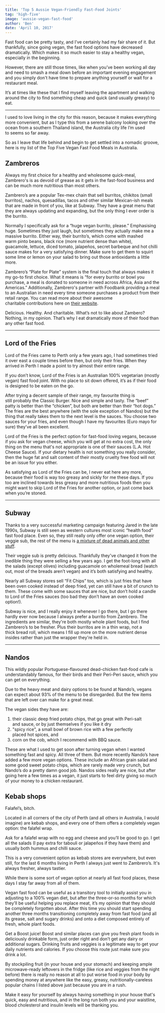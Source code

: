 ```yaml
---
title: 'Top 5 Aussie Vegan-Friendly Fast-Food Joints'
tag: 'high-five'
image: 'aussie-vegan-fast-food'
author: 'Ben'
date: 'April 10, 2017'
---
```


Fast food can be pretty tasty, and I’ve certainly had my fair share of it. But thankfully, since going vegan, the fast food options have decreased dramatically. Which makes it so much easier to stay a healthy vegan, especially in the beginning.

However, there are still those times, like when you’ve been working all day and need to smash a meal down before an important evening engagement and you simply don't have time to prepare anything yourself or wait for a restaurant meal.

It’s at times like these that I find myself leaving the apartment and walking around the city to find something cheap and quick (and usually greasy) to eat.

---

I used to love living in the city for this reason, because it makes everything more convenient, but as I type this from a serene balcony looking over the ocean from a southern Thailand island, the Australia city life I’m used to seems so far away.

So as I leave that life behind and begin to get settled into a nomadic groove, here is my list of the Top Five Vegan Fast Food Meals in Australia.

## Zambreros

Always my first choice for a healthy and wholesome quick-meal, Zambrero's is as devoid of grease as it gets in the fast-food business and can be much more nutritious than most others.

<prominent-img src="aussie-vegan-fast-food/zambrero" alt="Zambreros - Top 5 Aussie Vegan-Friendly Fast-Food Joints"></prominent-img>

Zambrero’s are a popular Tex-mex chain that sell burritos, chikitos (small burritos), nachos, quesadillas, tacos and other similar Mexican-ish meals that are made in front of you, like at Subway. They have a great menu that they are always updating and expanding, but the only thing I ever order is the burrito.

Normally I specifically ask for a “huge vegan burrito, please.” Emphasising huge. Sometimes they just laugh, but sometimes they actually make me a massive burrito. Either way, their burrito’s, which come with mashed warm pinto beans, black rice (more nutrient dense than white), guacamole, lettuce, diced tomato, jalapeños, secret barbeque and hot chilli sauce makes for a very satisfying dinner. Make sure to get them to squirt some lime or lemon on your salad to bring out those antioxidants a little more.

Zambrero’s “Plate for Plate” system is the final touch that always makes it my go-to first choice. What it means is “for every burrito or bowl you purchase, a meal is donated to someone in need across Africa, Asia and the Americas.” Additionally, Zambrero's partner with Foodbank providing a meal to an Australian in need every time someone purchases a product from their retail range. You can read more about their awesome charitable contributions here on [their website](http://plate4plate.zambrero.com/).

Delicious. Healthy. And charitable. What’s not to like about Zambero? Nothing, in my opinion. That’s why I eat dramatically more of their food than any other fast food.

---

## Lord of the Fries

Lord of the Fries came to Perth only a few years ago, I had sometimes tried it over east a couple times before then, but only their fries. When they arrived in Perth I made a point to try almost their entire range.

<prominent-img src="aussie-vegan-fast-food/lordofthefries" alt="Lord of the Fries - Top 5 Aussie Vegan-Friendly Fast-Food Joints"></prominent-img>

If you don’t know, Lord of the Fries is an Australian 100% vegetarian (mostly vegan) fast food joint. With no place to sit down offered, it’s as if their food is designed to be eaten on the go.

After trying a decent sample of their range, my favourite thing is still probably the Classic Burger. Nice and simple and tasty. The “beef” patty is better than the “chicken”, but both are better than their “hot dogs.” The fries are the best anywhere (with the sole exception of Nandos) but the thing that really takes them to the next level is the sauces. You choose two sauces for your fries, and even though I have my favourites (Euro mayo for sure) they’ve all been excellent.

Lord of the Fries is the perfect option for fast-food loving vegans, because if you ask for vegan cheese, which you will get at no extra cost, the only thing on the menu that's not appropriate is one of their sauces (L.A. Hot Cheese Sauce). If your dietary health is not something you really consider, then the huge fat and salt content of their mostly cruelty free food will not be an issue for you either.

As satisfying as Lord of the Fries can be, I never eat here any more, because their food is way too greasy and sickly for me these days. If you too are inclined towards less greasy and more nutritious foods then you might want to skip Lord of the Fries for another option, or just come back when you’re stoned.

---

## Subway

Thanks to a very successful marketing campaign featuring Jared in the late 1990s, Subway is still seen as western cultures most iconic “health food” fast food place. Even so, they still really only offer one vegan option, their veggie sub, the rest of the menu is [a mixture of dead animals and other stuff](http://time.com/4686280/subway-chicken-fast-food-filler/).

<prominent-img src="aussie-vegan-fast-food/subway" alt="Subway - Top 5 Aussie Vegan-Friendly Fast-Food Joints"></prominent-img>

Their veggie sub is pretty delicious. Thankfully they've changed it from the inedible thing they were selling a few years ago. I get the foot-long with all the salads (except olives) including guacamole on wholemeal bread (watch out, most of the breads aren’t vegan) and it’s both satisfying and healthy.

Nearly all Subway stores sell “Fit Chips” too, which is just fries that have been oven cooked instead of deep fried, yet can still have a bit of crunch to them. These come with some sauces that are nice, but don’t hold a candle to Lord of the Fries sauces (too bad they don’t have an oven cooked option!).

Subway is nice, and I really enjoy it whenever I go there, but I go there hardly ever now because I always prefer a burrito from Zambrero. The ingredients are similar, they're both mostly whole plant foods, but I find Zambrero’s to be fresher. Plus their burritos are in a thin wrap, not a thick bread roll, which means I fill up more on the more nutrient dense insides rather than just the wrapper they're held in.

---

## Nandos

This wildly popular Portuguese-flavoured dead-chicken fast-food cafe is understandably famous, for their birds and their Peri-Peri sauce, which you can get on everything.

<prominent-img src="aussie-vegan-fast-food/nandos" alt="Nandos - Top 5 Aussie Vegan-Friendly Fast-Food Joints"></prominent-img>

Due to the heavy meat and dairy options to be found at Nando’s, vegans can expect about 93% of the menu to be disregarded. But the few items that are left over can make for a great meal.

The vegan sides they have are:

1. their classic deep fried potato chips, that go great with Peri-salt and sauce, or by just themselves if you like it dry
2. "spicy rice", a small bowl of brown rice with a few perfectly placed hot spices, and
3. corn on the cob, which I recommend with BBQ sauce.

These are what I used to get soon after turning vegan when I wanted something fast and spicy. All three of them. But more recently Nando’s have added a few more vegan options. These include an African grain salad and some good sweet potato chips, which are rarely made very crunch, but Nando’s do a pretty damn good job.
Nandos sides really are nice, but after going here a few times as a vegan, it just starts to feel dirty giving so much of your money to a chicken restaurant.

## Kebab shops

Falafel’s, bitch.

Located in all corners of the city of Perth (and all others in Australia, I would imagine) are kebab shops, and every one of them offers a completely vegan option: the falafel wrap.

Ask for a falafel wrap with no egg and cheese and you’ll be good to go. I get all the salads (I pay extra for tabouli or jalapeños if they have them) and usually both hummus and chilli sauce.

This is a very convenient option as kebab stores are everywhere, but even still, for the last 6 months living in Perth I always just went to Zambrero’s. It's always fresher, always tastier.

While there is some sort of vegan option at nearly all fast food places, these days I stay far away from all of them.

Vegan fast food can be useful as a transitory tool to initially assist you in adjusting to a 100% vegan diet, but after the three-or-so months for which they’ll be useful helping you replace meat, it’s my opinion that they should be completely forgotten about. After this time you should start spending another three months transitioning completely away from fast food (and all its grease, salt and sugary drinks) and onto a diet composed entirely of fresh, whole plant foods.

Get a Boost juice! Boost and similar places can give you fresh plant foods in deliciously drinkable form, just order right and don’t get any dairy or additional sugars. Drinking fruits and veggies is a legitimate way to get your daily nutrients and calories. If you choose this route just make sure you drink a lot.

By stockpiling fruit (in your house and your stomach) and keeping ample microwave-ready leftovers in the fridge (like rice and veggies from the night before) there is really no reason at all to put worse food in your body by spending money at anywhere like the easy, greasy, nutritionally-careless popular chains I listed above just because you are in a rush.

Make it easy for yourself by always having something in your house that's quick, easy and nutritious, and in the long run both you and your waistline, blood cholesterol and insulin levels will be thanking you.
